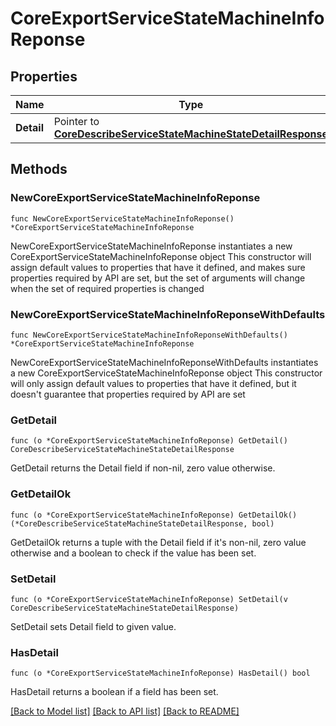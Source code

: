 # CoreExportServiceStateMachineInfoReponse

## Properties

Name | Type | Description | Notes
------------ | ------------- | ------------- | -------------
**Detail** | Pointer to [**CoreDescribeServiceStateMachineStateDetailResponse**](CoreDescribeServiceStateMachineStateDetailResponse.md) |  | [optional] 

## Methods

### NewCoreExportServiceStateMachineInfoReponse

`func NewCoreExportServiceStateMachineInfoReponse() *CoreExportServiceStateMachineInfoReponse`

NewCoreExportServiceStateMachineInfoReponse instantiates a new CoreExportServiceStateMachineInfoReponse object
This constructor will assign default values to properties that have it defined,
and makes sure properties required by API are set, but the set of arguments
will change when the set of required properties is changed

### NewCoreExportServiceStateMachineInfoReponseWithDefaults

`func NewCoreExportServiceStateMachineInfoReponseWithDefaults() *CoreExportServiceStateMachineInfoReponse`

NewCoreExportServiceStateMachineInfoReponseWithDefaults instantiates a new CoreExportServiceStateMachineInfoReponse object
This constructor will only assign default values to properties that have it defined,
but it doesn't guarantee that properties required by API are set

### GetDetail

`func (o *CoreExportServiceStateMachineInfoReponse) GetDetail() CoreDescribeServiceStateMachineStateDetailResponse`

GetDetail returns the Detail field if non-nil, zero value otherwise.

### GetDetailOk

`func (o *CoreExportServiceStateMachineInfoReponse) GetDetailOk() (*CoreDescribeServiceStateMachineStateDetailResponse, bool)`

GetDetailOk returns a tuple with the Detail field if it's non-nil, zero value otherwise
and a boolean to check if the value has been set.

### SetDetail

`func (o *CoreExportServiceStateMachineInfoReponse) SetDetail(v CoreDescribeServiceStateMachineStateDetailResponse)`

SetDetail sets Detail field to given value.

### HasDetail

`func (o *CoreExportServiceStateMachineInfoReponse) HasDetail() bool`

HasDetail returns a boolean if a field has been set.


[[Back to Model list]](../README.md#documentation-for-models) [[Back to API list]](../README.md#documentation-for-api-endpoints) [[Back to README]](../README.md)


